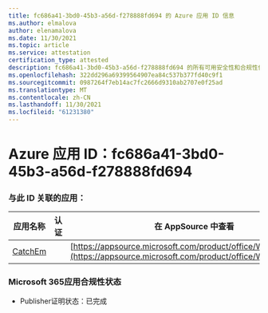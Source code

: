 ```yaml
---
title: fc686a41-3bd0-45b3-a56d-f278888fd694 的 Azure 应用 ID 信息
ms.author: elmalova
author: elenamalova
ms.date: 11/30/2021
ms.topic: article
ms.service: attestation
certification_type: attested
description: fc686a41-3bd0-45b3-a56d-f278888fd694 的所有可用安全性和合规性信息。
ms.openlocfilehash: 322dd296a69399564907ea84c537b377fd40c9f1
ms.sourcegitcommit: 0987264f7eb14ac7fc2666d9310ab2707e0f25ad
ms.translationtype: MT
ms.contentlocale: zh-CN
ms.lasthandoff: 11/30/2021
ms.locfileid: "61231380"
---
```

# <a name="azure-app-id-fc686a41-3bd0-45b3-a56d-f278888fd694"></a>Azure 应用 ID：fc686a41-3bd0-45b3-a56d-f278888fd694


### <a name="apps-associated-with-this-id"></a>与此 ID 关联的应用：
| **应用名称** | **认证** | **在 AppSource 中查看** |
|--------------|---------------|-----------------------|
| [CatchEm](https://docs.microsoft.com/microsoft-365-app-certification/forward/WA200002639) |  | [https://appsource.microsoft.com/product/office/WA200002639](https://appsource.microsoft.com/product/office/WA200002639) |

### <a name="microsoft-365-app-compliance-status"></a>Microsoft 365应用合规性状态
- Publisher证明状态：已完成
